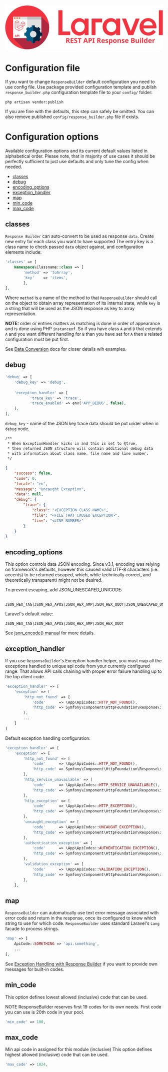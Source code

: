 ![REST API Response Builder for Laravel](img/logo.png)

# Configuration file #
 If you want to change `ResponseBuilder` default configuration you need to use config file. Use package provided configuration
 template and publish `response_builder.php` configuration template file to your `config/` folder:

    php artisan vendor:publish

 If you are fine with the defaults, this step can safely be omitted. You can also remove published `config/response_builder.php`
 file if exists.

# Configuration options #

 Available configuration options and its current default values listed in alphabetical order. Please note, that in majority
 of use cases it should be perfectly sufficient to just use defaults and only tune the config when needed.
 
 * [classes](#classes)
 * [debug](#debug)
 * [encoding_options](#encoding_options)
 * [exception_handler](#exception_handler)
 * [map](#map)
 * [min_code](#min_code)
 * [max_code](#max_code)

## classes ##
 
`Response Builder` can auto-convert to be used as response `data`. Create new entry for each class you want to have supported
The entry key is a class name to check passed `data` object against, and configuration elements include:

```php
'classes' => [
    Namespace\Classname::class => [
        'method' => 'toArray',
        'key'    => 'items',
        ],
],
```
Where `method` is a name of the method to that `ResponseBuilder` should call on the object to obtain array representation of its 
internal state, while `key` is a string that will be used as the JSON response as key to array representation.

**NOTE:** order or entries matters as matching is done in order of appearance and is done using PHP `instanceof`. 
So if you have class `A` and `B` that extends `A` and you want different handling for `B` than you have set for `A` 
then `B` related configuration must be put first.

See [Data Conversion](docs.md#data-conversion) docs for closer details wih examples.
 
## debug ##

```php
'debug' => [
    'debug_key' => 'debug',

    'exception_handler' => [
           'trace_key' => 'trace',
           'trace_enabled' => env('APP_DEBUG', false),
    ],
],
```

`debug_key` - name of the JSON key trace data should be put under when in `debug` node.

	/**
	 * When ExceptionHandler kicks in and this is set to @true,
	 * then returned JSON structure will contain additional debug data
	 * with information about class name, file name and line number.
	 */

```json
{
    "success": false,
    "code": 0,
    "locale": "en",
    "message": "Uncaught Exception",
    "data": null,
    "debug": {
        "trace": {
            "class": "<EXCEPTION CLASS NAME>",
            "file": "<FILE THAT CAUSED EXCEPTION>",
            "line": "<LINE NUMBER>"
        }
    }
}
```
## encoding_options ##

 This option controls data JSON encoding. Since v3.1, encoding was relying on framework's defaults, however this
 caused valid UTF-8 characters (i.e. accents) to be returned escaped, which, while technically correct,
 and theoretically transparent) might not be desired.

 To prevent escaping, add JSON_UNESCAPED_UNICODE:
 
     JSON_HEX_TAG|JSON_HEX_APOS|JSON_HEX_AMP|JSON_HEX_QUOT|JSON_UNESCAPED_UNICODE

 Laravel's default value:
 
    JSON_HEX_TAG|JSON_HEX_APOS|JSON_HEX_AMP|JSON_HEX_QUOT

 See [json_encode() manual](http://php.net/manual/en/function.json-encode.php) for more details.

## exception_handler ##

 If you use `ResponseBuilder`'s Exception handler helper, you must map all the exceptions handled to unique api code
 from your currently configured range. That allows API calls chaining with proper error failure handling up to the
 top client code.
 
```php
'exception_handler' => [
    'exception' => [
        'http_not_found' => [
            'code'      => \App\ApiCodes::HTTP_NOT_FOUND(),
            'http_code' => Symfony\Component\HttpFoundation\Response\::HTTP_BAD_REQUEST,
        ],
        ...
    ]
]
```


Default exception handling configuration:

```php
'exception_handler' => [
    'exception' => [
        'http_not_found' => [
            'code'      => \App\ApiCodes::HTTP_NOT_FOUND(),
            'http_code' => Symfony\Component\HttpFoundation\Response\::HTTP_BAD_REQUEST,
        ],
        'http_service_unavailable' => [
            'code'      => \App\ApiCodes::HTTP_SERVICE_UNAVAILABLE(),
            'http_code' => Symfony\Component\HttpFoundation\Response\::HTTP_BAD_REQUEST,
        ],
        'http_exception' => [
            'code'      => \App\ApiCodes::HTTP_EXCEPTION(),
            'http_code' => Symfony\Component\HttpFoundation\Response\::HTTP_BAD_REQUEST,
        ],
        'uncaught_exception' => [
            'code'      => \App\ApiCodes::UNCAUGHT_EXCEPTION(),
            'http_code' => Symfony\Component\HttpFoundation\Response\::HTTP_INTERNAL_SERVER_ERROR,
        ],
        'authentication_exception' => [
            'code'      => \App\ApiCodes::AUTHENTICATION_EXCEPTION(),
            'http_code' => Symfony\Component\HttpFoundation\Response\::HTTP_UNAUTHORIZED,
        ],
        'validation_exception' => [
            'code'      => \App\ApiCodes::VALIDATION_EXCEPTION(),
            'http_code' => Symfony\Component\HttpFoundation\Response\::HTTP_UNPROCESSABLE_ENTITY,
        ],
    ],
```

## map ##

`ResponseBuilder` can automatically use text error message associated with error code and return in the
response, once its configured to know which string to use for which code. `ResponseBuilder` uses standard
Laravel's `Lang` facade to process strings.

```php
'map' => [
	ApiCode::SOMETHING => 'api.something',
	...
],
```
	
See [Exception Handling with Response Builder](docs/exceptions.md) if you want to provide own messages for built-in codes.

## min_code ##

 This option defines lowest allowed (inclusive) code that can be used.

 NOTE ResponseBuilder reserves first 19 codes for its own needs. First code you can use is 20th code in your pool.

```php
'min_code' => 100,
```

## max_code ##

 Min api code in assigned for this module (inclusive)
 This option defines highest allowed (inclusive) code that can be used.

```php
'max_code' => 1024,
```
